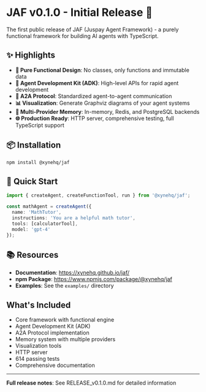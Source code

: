 # JAF v0.1.0 - Initial Release 🎉

The first public release of JAF (Juspay Agent Framework) - a purely functional framework for building AI agents with TypeScript.

## ✨ Highlights

- **🎯 Pure Functional Design**: No classes, only functions and immutable data
- **🤖 Agent Development Kit (ADK)**: High-level APIs for rapid agent development  
- **🔗 A2A Protocol**: Standardized agent-to-agent communication
- **📊 Visualization**: Generate Graphviz diagrams of your agent systems
- **💾 Multi-Provider Memory**: In-memory, Redis, and PostgreSQL backends
- **🌐 Production Ready**: HTTP server, comprehensive testing, full TypeScript support

## 📦 Installation

```bash
npm install @xynehq/jaf
```

## 🚀 Quick Start

```typescript
import { createAgent, createFunctionTool, run } from '@xynehq/jaf';

const mathAgent = createAgent({
  name: 'MathTutor',
  instructions: 'You are a helpful math tutor',
  tools: [calculatorTool],
  model: 'gpt-4'
});
```

## 📚 Resources

- **Documentation**: https://xynehq.github.io/jaf/
- **npm Package**: https://www.npmjs.com/package/@xynehq/jaf
- **Examples**: See the `examples/` directory

## What's Included

- Core framework with functional engine
- Agent Development Kit (ADK)
- A2A Protocol implementation  
- Memory system with multiple providers
- Visualization tools
- HTTP server
- 614 passing tests
- Comprehensive documentation

---

**Full release notes**: See RELEASE_v0.1.0.md for detailed information